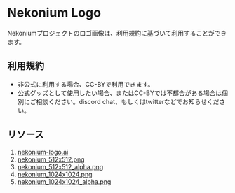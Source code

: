 # Nekonium Logo

Nekoniumプロジェクトのロゴ画像は、利用規約に基づいて利用することができます。



## 利用規約

- 非公式に利用する場合、CC-BYで利用できます。
- 公式グッズとして使用したい場合、またはCC-BYでは不都合がある場合は個別にご相談ください。discord chat、もしくはtwitterなどでお知らせください。

## リソース
1. <a href="https://raw.githubusercontent.com/nekonium/nekonium.github.io/master/resources.image/logo/nekonium-logo.ai">nekonium-logo.ai</a>
2. <a href="https://raw.githubusercontent.com/nekonium/nekonium.github.io/master/resources.image/logo/nekonium_512x512.png">nekonium_512x512.png</a>
3. <a href="https://raw.githubusercontent.com/nekonium/nekonium.github.io/master/resources.image/logo/nekonium_512x512_alpha.png">nekonium_512x512_alpha.png</a>
4. <a href="https://raw.githubusercontent.com/nekonium/nekonium.github.io/master/resources.image/logo/nekonium_1024x1024.png">nekonium_1024x1024.png</a>
5. <a href="https://raw.githubusercontent.com/nekonium/nekonium.github.io/master/resources.image/logo/nekonium_1024x1024_alpha.png">nekonium_1024x1024_alpha.png</a>



